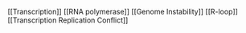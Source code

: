 [[Transcription]]
[[RNA polymerase]]
[[Genome Instability]]
[[R-loop]]
[[Transcription Replication Conflict]]
